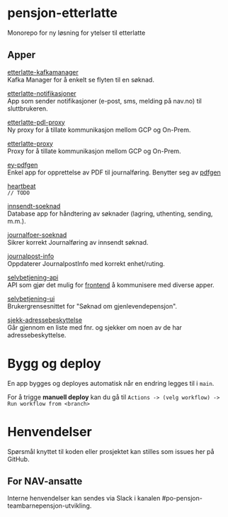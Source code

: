 # pensjon-etterlatte

Monorepo for ny løsning for ytelser til etterlatte


## Apper

[etterlatte-kafkamanager](apps/etterlatte-kafkamanager) \
Kafka Manager for å enkelt se flyten til en søknad.

[etterlatte-notifikasjoner](apps/etterlatte-notifikasjoner) \
App som sender notifikasjoner (e-post, sms, melding på nav.no) til sluttbrukeren.

[etterlatte-pdl-proxy](apps/etterlatte-pdl-proxy) \
Ny proxy for å tillate kommunikasjon mellom GCP og On-Prem.

[etterlatte-proxy](apps/etterlatte-proxy) \
Proxy for å tillate kommunikasjon mellom GCP og On-Prem.

[ey-pdfgen](apps/ey-pdfgen) \
Enkel app for opprettelse av PDF til journalføring. Benytter seg av [pdfgen](https://github.com/navikt/pdfgen)

[heartbeat](apps/heartbeat) \
`// TODO`

[innsendt-soeknad](apps/innsendt-soeknad) \
Database app for håndtering av søknader (lagring, uthenting, sending, m.m.).

[journalfoer-soeknad](apps/journalfoer-soeknad) \
Sikrer korrekt Journalføring av innsendt søknad.

[journalpost-info](apps/journalpost-info) \
Oppdaterer JournalpostInfo med korrekt enhet/ruting.

[selvbetjening-api](apps/selvbetjening-api) \
API som gjør det mulig for [frontend](apps/selvbetjening-ui) å kommunisere med diverse apper. 

[selvbetjening-ui](apps/selvbetjening-ui) \
Brukergrensesnittet for "Søknad om gjenlevendepensjon".

[sjekk-adressebeskyttelse](apps/sjekk-adressebeskyttelse) \
Går gjennom en liste med fnr. og sjekker om noen av de har adressebeskyttelse. 


# Bygg og deploy

En app bygges og deployes automatisk når en endring legges til i `main`. 

For å trigge **manuell deploy** kan du gå til `Actions -> (velg workflow) -> Run workflow from <branch>`


# Henvendelser

Spørsmål knyttet til koden eller prosjektet kan stilles som issues her på GitHub.


## For NAV-ansatte

Interne henvendelser kan sendes via Slack i kanalen #po-pensjon-teambarnepensjon-utvikling.


